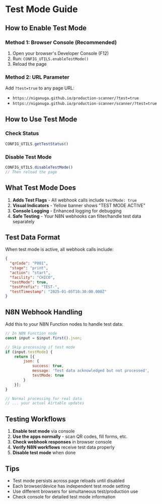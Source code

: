 # Test Mode Guide

## How to Enable Test Mode

### Method 1: Browser Console (Recommended)
1. Open your browser's Developer Console (F12)
2. Run: `CONFIG_UTILS.enableTestMode()`
3. Reload the page

### Method 2: URL Parameter
Add `?test=true` to any page URL:
- `https://niganuga.github.io/production-scanner/?test=true`
- `https://niganuga.github.io/production-scanner/scanner/?test=true`

## How to Use Test Mode

### Check Status
```javascript
CONFIG_UTILS.getTestStatus()
```

### Disable Test Mode
```javascript
CONFIG_UTILS.disableTestMode()
// Then reload the page
```

## What Test Mode Does

1. **Adds Test Flags** - All webhook calls include `testMode: true`
2. **Visual Indicators** - Yellow banner shows "TEST MODE ACTIVE"
3. **Console Logging** - Enhanced logging for debugging
4. **Safe Testing** - Your N8N webhooks can filter/handle test data separately

## Test Data Format

When test mode is active, all webhook calls include:
```json
{
  "qrCode": "P001",
  "stage": "print", 
  "action": "start",
  "facility": "CHICO",
  "testMode": true,
  "testPrefix": "TEST-",
  "testTimestamp": "2025-01-05T10:30:00.000Z"
}
```

## N8N Webhook Handling

Add this to your N8N Function nodes to handle test data:

```javascript
// In N8N Function node
const input = $input.first().json;

// Skip processing if test mode
if (input.testMode) {
    return [{
        json: {
            success: true,
            message: 'Test data acknowledged but not processed',
            testMode: true
        }
    }];
}

// Normal processing for real data
// ... your actual Airtable updates
```

## Testing Workflows

1. **Enable test mode** via console
2. **Use the apps normally** - scan QR codes, fill forms, etc.
3. **Check webhook responses** in browser console  
4. **Verify N8N workflows** receive test data properly
5. **Disable test mode** when done

## Tips

- Test mode persists across page reloads until disabled
- Each browser/device has independent test mode setting
- Use different browsers for simultaneous test/production use
- Check console for detailed test mode information